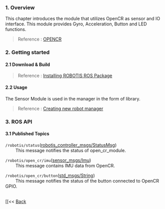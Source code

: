 ### 1. Overview
This chapter introduces the module that utilizes OpenCR as sensor and IO interface.
This module provides Gyro, Acceleration, Button and LED functions.

  > Reference : [OPENCR](https://github.com/ROBOTIS-GIT/OpenCR/wiki/arduino_examples_op3)

### 2. Getting started
#### 2.1 Download & Build
 > Reference : [Installing ROBOTIS ROS Package](OP3-Recovery-of-ROBOTIS-OP3#24-installation-robotis-ros-packages.md)    

#### 2.2 Usage
The Sensor Module is used in the manager in the form of library.  
> Reference : [Creating new robot manager](Creating-new-robot-manager.md)

### 3. ROS API
#### 3.1 Published Topics
`/robotis/status`([robotis_controller_msgs/StatusMsg](StatusMsg.msg))  
&emsp;&emsp; This message notifies the status of open_cr_module.  

`/robotis/open_cr/imu`([sensor_msgs/Imu](http://docs.ros.org/api/sensor_msgs/html/msg/Imu.html))  
&emsp;&emsp; This message contains IMU data from OpenCR.  

`/robotis/open_cr/button`([std_msgs/String](http://docs.ros.org/api/std_msgs/html/msg/String.html))  
&emsp;&emsp; This message notifies the status of the button connected to OpenCR GPIO.  

<br>[[&lt;&lt; [Back](ROBOTIS-OP3-Modules.md)
